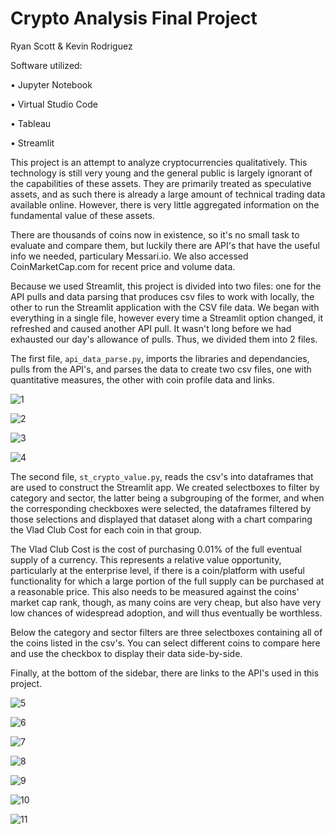 # Crypto Analysis Final Project 

Ryan Scott & Kevin Rodriguez

Software utilized:

  •	Jupyter Notebook
  
  •	Virtual Studio Code
  
  •	Tableau
  
  •	Streamlit

This project is an attempt to analyze cryptocurrencies qualitatively. This technology is still very young and the general public is largely ignorant of the capabilities of these assets. They are primarily treated as speculative assets, and as such there is already a large amount of technical trading data available online. However, there is very little aggregated information on the fundamental value of these assets.

There are thousands of coins now in existence, so it's no small task to evaluate and compare them, but luckily there are API's that have the useful info we needed, particulary Messari.io. We also accessed CoinMarketCap.com for recent price and volume data.

Because we used Streamlit, this project is divided into two files: one for the API pulls and data parsing that produces csv files to work with locally, the other to run the Streamlit application with the CSV file data. We began with everything in a single file, however every time a Streamlit option changed, it refreshed and caused another API pull. It wasn't long before we had exhausted our day's allowance of pulls. Thus, we divided them into 2 files.

The first file, `api_data_parse.py`, imports the libraries and dependancies, pulls from the API's, and parses the data to create two csv files, one with quantitative measures, the other with coin profile data and links.

![1](images/01.PNG)

![2](images/02.PNG)

![3](images/03.PNG)

![4](images/04.PNG)

The second file, `st_crypto_value.py`, reads the csv's into dataframes that are used to construct the Streamlit app. We created selectboxes to filter by category and sector, the latter being a subgrouping of the former, and when the corresponding checkboxes were selected, the dataframes filtered by those selections and displayed that dataset along with a chart comparing the Vlad Club Cost for each coin in that group.

The Vlad Club Cost is the cost of purchasing 0.01% of the full eventual supply of a currency. This represents a relative value opportunity, particularly at the enterprise level, if there is a coin/platform with useful functionality for which a large portion of the full supply can be purchased at a reasonable price. This also needs to be measured against the coins' market cap rank, though, as many coins are very cheap, but also have very low chances of widespread adoption, and will thus eventually be worthless.

Below the category and sector filters are three selectboxes containing all of the coins listed in the csv's. You can select different coins to compare here and use the checkbox to display their data side-by-side.

Finally, at the bottom of the sidebar, there are links to the API's used in this project.

![5](images/05.PNG)

![6](images/06.PNG)

![7](images/07.PNG)

![8](images/08.PNG)

![9](images/09.PNG)

![10](images/10.PNG)

![11](images/11.PNG)
